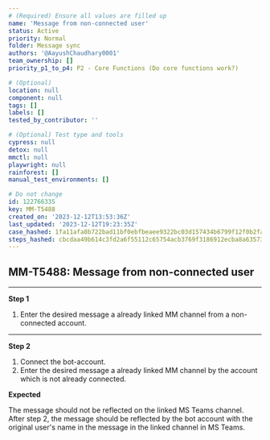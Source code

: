 ```yaml
---
# (Required) Ensure all values are filled up
name: 'Message from non-connected user'
status: Active
priority: Normal
folder: Message sync
authors: '@AayushChaudhary0001'
team_ownership: []
priority_p1_to_p4: P2 - Core Functions (Do core functions work?)

# (Optional)
location: null
component: null
tags: []
labels: []
tested_by_contributor: ''

# (Optional) Test type and tools
cypress: null
detox: null
mmctl: null
playwright: null
rainforest: []
manual_test_environments: []

# Do not change
id: 122766335
key: MM-T5488
created_on: '2023-12-12T13:53:36Z'
last_updated: '2023-12-12T19:23:35Z'
case_hashed: 1fa11afa8b722bad11bf0ebfbeaee9322bc03d157434b6799f12f0b2fa814b8152d6e5d7c720f4d3824700f558f6336a
steps_hashed: cbcdaa49b614c3fd2a6f55112c65754acb3769f3186912ecba8a63573d1e1f3803e72d5f4700cc46eb9a0c0ffc82e069
---
```


<!-- (Auto-generated) Based on frontmatter's "key" and "name" -->

## MM-T5488: Message from non-connected user

---

**Step 1**

1. Enter the desired message a already linked MM channel from a non-connected account.

---

**Step 2**

1. Connect the bot-account.
2. Enter the desired message a already linked MM channel by the account which is not already connected.

**Expected**

The message should not be reflected on the linked MS Teams channel. After step 2, the message should be reflected by the bot account with the original user's name in the message in the linked channel in MS Teams.

